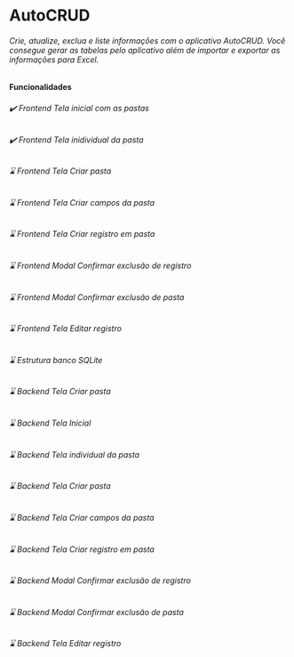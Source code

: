 # AutoCRUD
###### Crie, atualize, exclua e liste informações com o aplicativo AutoCRUD. Você consegue gerar as tabelas pelo aplicativo além de importar e exportar as informações para Excel.


#### Funcionalidades<br />
###### ✔️ Frontend Tela inicial com as pastas<br />
###### ✔️ Frontend Tela inidividual da pasta<br />
###### ⌛ Frontend Tela Criar pasta<br />
###### ⌛ Frontend Tela Criar campos da pasta<br />
###### ⌛ Frontend Tela Criar registro em pasta<br />
###### ⌛ Frontend Modal Confirmar exclusão de registro<br />
###### ⌛ Frontend Modal Confirmar exclusão de pasta<br />
###### ⌛ Frontend Tela Editar registro<br />
###### ⌛ Estrutura banco SQLite<br />
###### ⌛ Backend Tela Criar pasta<br />
###### ⌛ Backend Tela Inicial<br />
###### ⌛ Backend Tela individual da pasta<br />
###### ⌛ Backend Tela Criar pasta<br />
###### ⌛ Backend Tela Criar campos da pasta<br />
###### ⌛ Backend Tela Criar registro em pasta<br />
###### ⌛ Backend Modal Confirmar exclusão de registro<br />
###### ⌛ Backend Modal Confirmar exclusão de pasta<br />
###### ⌛ Backend Tela Editar registro<br />
